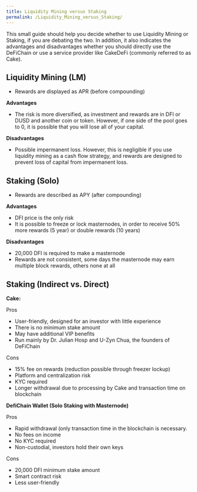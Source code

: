```yaml
---
title: Liquidity Mining versus Staking
permalink: /Liquidity_Mining_versus_Staking/
---
```


This small guide should help you decide whether to use Liquidity Mining or Staking, if you are debating the two. In addition, it also indicates the advantages and disadvantages whether you should directly use the DeFiChain or use a service provider like CakeDeFi (commonly referred to as Cake).

## Liquidity Mining (LM)

- Rewards are displayed as APR (before compounding)

**Advantages**

- The risk is more diversified, as investment and rewards are in DFI or DUSD and another coin or token. However, if one side of the pool goes to 0, it is possible that you will lose all of your capital.

**Disadvantages**

- Possible impermanent loss. However, this is negligible if you use liquidity mining as a cash flow strategy, and rewards are designed to prevent loss of capital from impermanent loss.

## Staking (Solo)

- Rewards are described as APY (after compounding)

**Advantages**

- DFI price is the only risk
- It is possible to freeze or lock masternodes, in order to receive 50% more rewards (5 year) or double rewards (10 years)

**Disadvantages**

- 20,000 DFI is required to make a masternode
- Rewards are not consistent, some days the masternode may earn multiple block rewards, others none at all

## Staking (Indirect vs. Direct)

**Cake:**

Pros

- User-friendly, designed for an investor with little experience
- There is no minimum stake amount
- May have additional VIP benefits
- Run mainly by Dr. Julian Hosp and U-Zyn Chua, the founders of DeFiChain

Cons

- 15% fee on rewards (reduction possible through freezer lockup)
- Platform and centralization risk
- KYC required
- Longer withdrawal due to processing by Cake and transaction time on blockchain

**DefiChain Wallet (Solo Staking with Masternode)**

Pros

- Rapid withdrawal (only transaction time in the blockchain is necessary.
- No fees on income
- No KYC required
- Non-custodial, investors hold their own keys

Cons

- 20,000 DFI minimum stake amount
- Smart contract risk
- Less user-friendly
